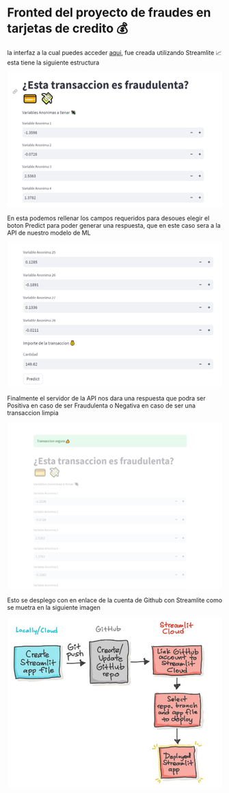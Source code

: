# Fronted del proyecto de fraudes en tarjetas de credito 💰
la interfaz a la cual puedes acceder [aqui](https://fraude.streamlit.app/), fue creada utilizando Streamlite 📈 esta tiene la siguiente estructura

![App_parte1](../Figures/app_1.PNG)

En esta podemos rellenar los campos requeridos para desoues elegir el boton Predict para poder generar una respuesta, que en este caso sera a la API de nuestro modelo de ML

![App_parte2](../Figures/app_2.PNG)

Finalmente el servidor de la API nos dara una respuesta que podra ser Positiva en caso de ser Fraudulenta o Negativa en caso de ser una transaccion limpia

![App_parte3](../Figures/app_3.PNG)


Esto se desplego con en enlace de la cuenta de Github con Streamlite como se muetra en la siguiente imagen

![App_parte3](../Figures/App_des.JPG)
